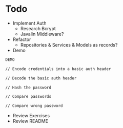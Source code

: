 # Todo

- Implement Auth
  - Research Bcrypt
  - Javalin Middleware? 
- Refactor
  - Repositories & Services & Models as records?
- Demo 

```md
DEMO

// Encode credentials into a basic auth header

// Decode the basic auth header

// Hash the password

// Compare passwords

// Compare wrong password

```

- Review Exercises
- Review README


